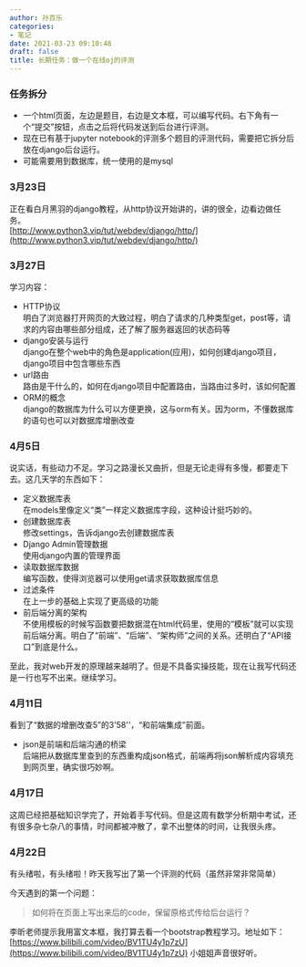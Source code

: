 ```yaml
---
author: 孙百乐
categories:
- 笔记
date: 2021-03-23 09:10:48
draft: false
title: 长期任务：做一个在线oj的评测
---
```


### 任务拆分

*   一个html页面，左边是题目，右边是文本框，可以编写代码。右下角有一个“提交”按钮，点击之后将代码发送到后台进行评测。
*   现在已有基于jupyter notebook的评测多个题目的评测代码，需要把它拆分后放在django后台运行。
*   可能需要用到数据库，统一使用的是mysql

### 3月23日

正在看白月黑羽的django教程，从http协议开始讲的，讲的很全，边看边做任务。  
[http://www.python3.vip/tut/webdev/django/http/](http://www.python3.vip/tut/webdev/django/http/)

### 3月27日

学习内容：

*   HTTP协议  
    明白了浏览器打开网页的大致过程，明白了请求的几种类型get，post等，请求的内容由哪些部分组成，还了解了服务器返回的状态码等
*   django安装与运行  
    django在整个web中的角色是application(应用)，如何创建django项目，django项目中包含哪些东西
*   url路由  
    路由是干什么的，如何在django项目中配置路由，当路由过多时，该如何配置
*   ORM的概念  
    django的数据库为什么可以方便更换，这与orm有关。因为orm，不懂数据库的语句也可以对数据库增删改查

### 4月5日

说实话，有些动力不足。学习之路漫长又曲折，但是无论走得有多慢，都要走下去。这几天学的东西如下：

*   定义数据库表  
    在models里像定义“类”一样定义数据库字段，这种设计挺巧妙的。
*   创建数据库表  
    修改settings，告诉django去创建数据库表
*   Django Admin管理数据  
    使用django内置的管理界面
*   读取数据库数据  
    编写函数，使得浏览器可以使用get请求获取数据库信息
*   过滤条件  
    在上一步的基础上实现了更高级的功能
*   前后端分离的架构  
    不使用模板的时候写函数要把数据混在html代码里，使用的“模板”就可以实现前后端分离。明白了“前端”、“后端”、“架构师”之间的关系。还明白了“API接口”到底是什么。

至此，我对web开发的原理越来越明了。但是不具备实操技能，现在让我写代码还是一行也写不出来。继续学习。

### 4月11日

看到了“数据的增删改查5”的3'58''，“和前端集成”前面。

*   json是前端和后端沟通的桥梁  
    后端把从数据库里查到的东西重构成json格式，前端再将json解析成内容填充到网页里，确实很巧妙啊。

### 4月17日

这周已经把基础知识学完了，开始着手写代码。但是这周有数学分析期中考试，还有很多杂七杂八的事情，时间都被冲散了，拿不出整体的时间，让我很头疼。

### 4月22日

有头绪啦，有头绪啦！昨天我写出了第一个评测的代码（虽然非常非常简单）

今天遇到的第一个问题：

> 如何将在页面上写出来后的code，保留原格式传给后台运行？

李昕老师提示我用富文本框，我打算去看一个bootstrap教程学习。地址如下：[https://www.bilibili.com/video/BV1TU4y1p7zU](https://www.bilibili.com/video/BV1TU4y1p7zU) 小姐姐声音很好听。